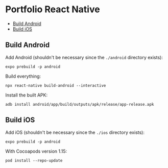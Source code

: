 # Portfolio React Native

- [Build Android](#build-android)
- [Build iOS](#build-ios)


## Build Android

Add Android (shouldn't be necessary since the `./android` directory exists):

    expo prebuild -p android

Build everything:

    npx react-native build-android --interactive

Install the built APK:

    adb install android/app/build/outputs/apk/release/app-release.apk


## Build iOS

Add iOS (shouldn't be necessary since the `./ios` directory exists):

    expo prebuild -p android

With Cocoapods version 1.15:

    pod install --repo-update
